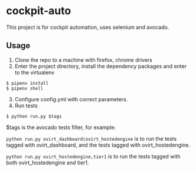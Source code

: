 # cockpit-auto

This project is for cockpit automation, uses selenium and avocado.

## Usage

1. Clone the repo to a machine with firefox, chrome drivers
2. Enter the project directory, install the dependency packages and enter to the virtualenv
```
$ pipenv install
$ pipenv shell
```
3. Configure config.yml with correct parameters.
4. Run tests
```
$ python run.py $tags
```
$tags is the avocado tests filter, for example:

`python run.py ovirt_dashboard|ovirt_hostedengine` is to run the tests tagged with ovirt_dashboard, and the tests tagged with ovirt_hostedengine.

`python run.py ovirt_hostedengine,tier1` is to run the tests tagged with both ovirt_hostedengine and tier1.

